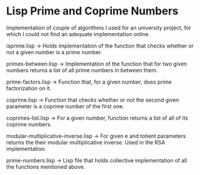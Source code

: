 # Lisp Prime and Coprime Numbers
Implementation of couple of algorithms I used for an university project, for which I could not find an adequate implementation online.

isprime.lisp -> Holds implementation of the function that checks whether or not a given number is a prime number.

primes-between.lisp -> Implementation of the function that for two given numbers returns a list of all prime numbers in between them.

prime-factors.lisp -> Function that, for a given number, does prime factorization on it.

coprime.lisp -> Function that checks whether or not the second given parameter is a coprime number of the first one.

coprimes-list.lisp -> For a given number, function returns a list of all of its coprime numbers.

modular-multiplicative-inverse.lisp -> For given e and totient parameters returns the their modular multiplicative inverse. Used in the RSA implementation.

prime-numbers.lisp -> Lisp file that holds collective implementation of all the functions mentioned above.
